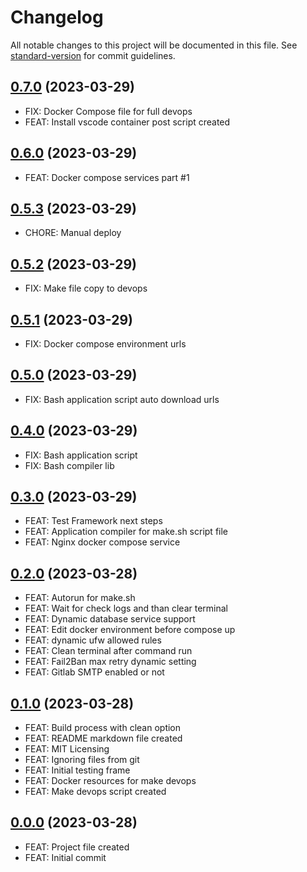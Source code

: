 # Changelog

All notable changes to this project will be documented in this file. See [standard-version](https://github.com/conventional-changelog/standard-version) for commit guidelines.


## [0.7.0](https://github.com/lildutils/ldu-devops-docker/releases/tag/0.7.0) (2023-03-29)

- FIX: Docker Compose file for full devops
- FEAT: Install vscode container post script created

## [0.6.0](https://github.com/lildutils/ldu-devops-docker/releases/tag/0.6.0) (2023-03-29)

- FEAT: Docker compose services part #1

## [0.5.3](https://github.com/lildutils/ldu-devops-docker/releases/tag/0.5.3) (2023-03-29)

- CHORE: Manual deploy

## [0.5.2](https://github.com/lildutils/ldu-devops-docker/releases/tag/0.5.2) (2023-03-29)

- FIX: Make file copy to devops

## [0.5.1](https://github.com/lildutils/ldu-devops-docker/releases/tag/0.5.1) (2023-03-29)

- FIX: Docker compose environment urls

## [0.5.0](https://github.com/lildutils/ldu-devops-docker/releases/tag/0.5.0) (2023-03-29)

- FIX: Bash application script auto download urls

## [0.4.0](https://github.com/lildutils/ldu-devops-docker/releases/tag/0.4.0) (2023-03-29)

- FIX: Bash application script
- FIX: Bash compiler lib

## [0.3.0](https://github.com/lildutils/ldu-devops-docker/releases/tag/0.3.0) (2023-03-29)

- FEAT: Test Framework next steps
- FEAT: Application compiler for make.sh script file
- FEAT: Nginx docker compose service

## [0.2.0](https://github.com/lildutils/ldu-devops-docker/releases/tag/0.2.0) (2023-03-28)

- FEAT: Autorun for make.sh
- FEAT: Wait for check logs and than clear terminal
- FEAT: Dynamic database service support
- FEAT: Edit docker environment before compose up
- FEAT: dynamic ufw allowed rules
- FEAT: Clean terminal after command run
- FEAT: Fail2Ban max retry dynamic setting
- FEAT: Gitlab SMTP enabled or not

## [0.1.0](https://github.com/lildutils/ldu-devops-docker/releases/tag/0.1.0) (2023-03-28)

- FEAT: Build process with clean option
- FEAT: README markdown file created
- FEAT: MIT Licensing
- FEAT: Ignoring files from git
- FEAT: Initial testing frame
- FEAT: Docker resources for make devops
- FEAT: Make devops script created

## [0.0.0](https://github.com/lildutils/ldu-devops-docker/releases/tag/0.0.0) (2023-03-28)

- FEAT: Project file created
- FEAT: Initial commit
